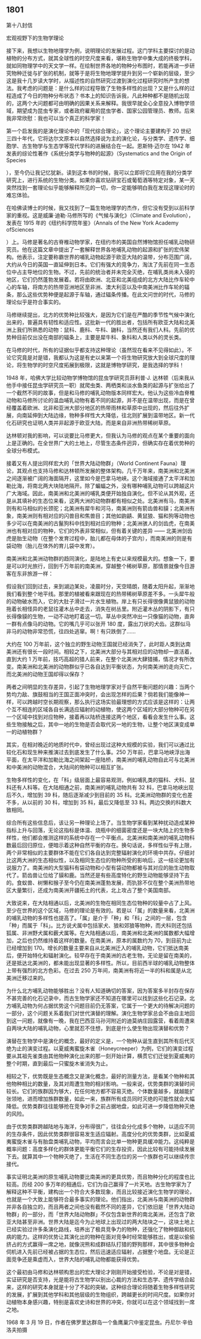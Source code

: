 

## 1801

第十八封信

宏观视野下的生物学理论

接下来，我想以生物地理学为例，说明理论的发展过程。这门学科主要探讨的是动植物的分布方式，就其全球性的时空尺度来看，堪称生物学中集大成的终极学科，就如同物理学中的天文学一样。在绘制世界各地的物种分布图时，若能再进一步研究物种迁徙与扩张的机制，就等于是将生物地理学提升到另一个崭新的层级，至少这是我十几岁读大学时，从描述性的自然研究过渡到演化过程研究时所产生的想法。我考虑的问题是：是什么样的过程导致了生物多样性的出现？又是什么样的过程造成了今日的物种分布状态？书本上的知识告诉我，凡此种种都不是随机出现的，这两个大问题都可由明确的因果关系来解释。我很早就全心全意投入博物学领域，期望成为昆虫专家，或者政府雇用的昆虫学者、国家公园管理员、教师。后来我非常欣慰：我也可以当个真正的科学家！

第一个启发我的是演化理论中的「现代综合理论」，这个理论主要建构于 20 世纪三四十年代，它将达尔文原本以自然选择说为主的演化论，与分类学、遗传学、细胞学、古生物学与生态学等现代学科的进展结合在一起。恩斯特·迈尔在 1942 年发表的综论性著作《系统分类学与物种的起源》（Systematics and the Origin of Species

），至今仍让我记忆犹新。读到这本书的时候，我可以立即将它应用在我的分类学研究上，进行系统的生物分类。如果你喜欢钻研宝石或葡萄酒等特定对象，某一天突然找到一套理论似乎能够解释所见的一切，你一定能够明白我在发现这理论时的难忘体验。

在哈佛读博士的时候，我又找到了一篇生物地理学的杰作，但它没有受到以前科学家的重视。这是威廉·迪勒·马修所写的《气候与演化》（Climate and Evolution），发表在 1915 年的《纽约科学院年鉴》（Annals of the New York Academy ofSciences

）上。马修是著名的古脊椎动物学家，在纽约市的美国自然博物馆担任哺乳动物研究员。他在这篇文章中提出了一套解释世界各地哺乳动物的起源和扩张的宏伟架构。他表示，注定要称霸世界的哺乳动物起源于欧亚大陆的温带，分布范围广阔，大约从今日的英国一直延伸到日本。它们有强大的竞争力，淘汰了先前在同一生态位中占主导地位的生物。不过，先前的统治者并未完全灭绝，在哺乳类尚未入侵的地区，它们仍然蓬勃发展着。若将由欧洲、北亚和北美组成的北方大陆比作车轮中心的车轴，将南方的热带亚洲地区至非洲、澳大利亚以及中南美洲比作车轮的辐条，那么这些优势种便是起源于车轴，通过辐条传播。在此文问世的时代，马修的理论似乎是符合事实的。

马修继续提出，北方的优势种比较强大，是因为它们是在严酷的季节性气候中演化出来的，普遍具有韧性和适应性。这批新一代的胜出者，包括所有欧亚大陆和北美洲上我们所熟悉的动物：鼠科、鹿科、牛科、鼬科，当然还有我们人科。先前的优势种目前仅出没在南部的辐条上，主要是犀牛科、象科和人类以外的灵长类。

在马修的时代，所有的证据似乎都支持这种理论（虽然现在看来不见得如此）。不论它究竟是对是错，我都认为这是有史以来第一个将生物研究放大到全球尺度的理论，将生物学的时空尺度拓展到极限，这就是博物学研究，是我选择的学科！

1948 年，哈佛大学比较动物学博物馆的昆虫学研究员菲利普·J. 达林顿（后来我从他手中接任昆虫学研究员一职）就爬虫类、两栖类和淡水鱼类的起源与扩张给出了一个截然不同的故事，但是和马修的哺乳动物版本同样宏大。他认为这些冷血脊椎动物和马修所讨论的温血哺乳动物有着不同的起源，并不是在温带出现，而是在曾经覆盖着欧洲、北非和亚洲大部分地区的热带雨林和草原中出现的，然后往外扩展，向南延伸到大陆边缘，物种多样性大大降低，往北则扩展到温带地区。新一代化石研究也证明人类并非起源于欧亚大陆，而是来自非洲热带稀树草原。

达林顿对我的影响，可以说要比马修更大，但我认为马修的观点在某个重要的面向上是正确的。在全世界广大的土地上，尽管生态条件迥异，但确实存在着优势种的全球分布模式。

接着又有人提出同样宏大的「世界大陆动物群」（World Continent Fauna）理论，其观点也支持马修和达林顿所发展的整体架构。几千万年来，南美洲和北美洲之间逐渐被广阔的海面隔开，这里如今是巴拿马地峡。这个海域接通了太平洋和加勒比海，将南北两大块陆地隔开。除了蝙蝠之外，没有哪种哺乳动物可以跨越这片广大海域。因此，南美洲和北美洲的哺乳类便开始独自演化。但不论从其外观，还是从其填补的生态位来看，这两大洲的动物群都有相似之处。北美洲有马，南美洲则有和马相似的长颈驼；北美洲有犀牛和河马，南美洲则有箭齿兽和貘；北美洲有象，南美洲则有相对应的闪兽目和焦兽目；其他如鼩鼱、黄鼠狼、猫和狗等动物也多少可以在南美洲的古鬣狗科中找到相对应的物种；北美洲骇人的剑齿虎，在南美洲也有相对应的物种，它们的外表非常相似，但有着关键的差异 —— 北美洲剑齿虎是胎生动物（在整个发育过程中，胎儿都在母体的子宫内），而南美洲的则是有袋动物（胎儿在体外的育儿袋中发育）。

南美洲和北美洲动物群的趋同演化，是陆地上有史以来规模最大的。想象一下，要是可以时光旅行，回到千万年前的南美洲，穿越整个稀树草原，那情景就像今日游客在东非旅游一样：

假设我们回到过去，来到湖边某处，凌晨时分，天空晴朗，随着太阳升起，渐渐地我们看到整个地平线。那里的植被看来跟现在的热带稀树草原差不多。一头犀牛般的动物破水而入，它的大肚子滑过一片水生植物。岸上有只长得很像黄鼠狼的动物拖着长相怪异的老鼠往灌木丛中走去，消失在树丛里。附近灌木丛的阴影下，有只长得像貘的生物，一动不动地盯着这一切。草丛中突然冲出一只像猫的动物，直奔一群有点像马的动物。它的嘴几乎可以张开 180 度，露出刀状的犬齿。这群似马非马的动物非常恐慌，往四处逃窜。啊！有只跌倒了……

大约在 100 万年前，这个独立的野生动物王国就已经消失了，此时距人类到达南美洲还有很长一段时间。相较之下，北美洲大部分与其相对应的动物却一直活着，直到大约 1 万年前，技巧高超的猎人前来，在整个北美洲大肆猎捕，情况才有所改变。南美洲和北美洲的动物群似乎已各自达到平衡状态，为何南美洲的走向灭亡，而北美洲的动物王国却得以保存？

两者之间明显的生存差异，引起了生物地理学家对于自然平衡问题的兴趣：当两个势均力敌、旗鼓相当的王国正面冲突时，会出现怎样的后果？倘若我们能像神一样，可以跨越时空长期观察，那么执行这场实验最理想的方式应该是这样的：让两个互不相连的区域各自长满适应辐射的动植物，使这两个区域的大部分物种可在另一个区域中找到对应物种，接着再以陆桥连接这两个地区，看看会发生什么事。这些生物接触之后，其中一地的生物是否会取代另一地的生物，让整个地区演变成单一的动植物群？

其实，在相对晚近的地质时代中，曾经出现过这种大规模的实验，我们可以通过比较化石和现生种来推演过去到底发生了什么事。250 万年前，巴拿马地峡浮出海平面，在太平洋和加勒比海之间架起一座陆桥，南美洲的哺乳动物自此可与北美洲和中美洲的动物混合，大陆间的物种可以相互扩张。

生物多样性的变化，在「科」级层面上最容易观测，例如哺乳类的猫科、犬科、鼠科还有人科等。在大陆相通之前，南美洲的哺乳动物共有 32 科，巴拿马地峡出现后不久，增加到 39 科，随后逐渐减少到目前的 35 科。北美洲动物群的变化也差不多，从以前的 30 科，增加到 35 科，最后又降低至 33 科。两边交换的科数大致相同。

综合所有这些信息后，该让另一种理论上场了。当生物学家看到某种扰动造成某种指标上升与回落，无论这指标是体温、烧瓶中的细菌密度还是一块大陆上的生物多样性，他们都会推测这样的系统中存在一个平衡点。北美洲和南美洲的哺乳动物科数最后回归原位，便暗示着这种自然平衡的存在。换句话说，多样性似乎有上限，两个非常相似的主要群体不能在它们各自达到完整辐射演化的环境中共存。仔细对比这两大洲的生态相似性，以及相同生态位的物种所受的影响后，这一结论更加有说服力了。南美洲的大型猫科有袋动物和小型有袋动物都被与其对应的胎生动物取代了。箭齿兽让位给了貘和鹿。当然还是有些高度特化的野生动物能够坚持下去的。食蚁兽、树懒和猴子至今仍在南美洲蓬勃发展，而犰狳不仅在整个美洲热带地区大量繁衍，还成为南美洲开疆拓土的代表，北上攻占了整个美国南部。

大致说来，在大陆相通以后，北美洲的生物在相同生态位物种的较量中占了上风。至少在世界的这个区域，马修的理论是有效的。若是以「属」的数量来看，北美洲的哺乳动物的多样性也提高了。「属」是介于「种」和「科」之间的一层，包含「种」而属于「科」。比方说犬属中包括家犬、狼和郊狼等物种，而犬科则还包括狐属、非洲野犬属和薮犬属等。在大陆相通以后，南美洲和北美洲的属数都大幅增加，之后也仍然维持着这样的数量。在南美洲，原本的属数约为 70，到目前为止已经增加到 170。增长的数量主要来自从北美洲迁入的哺乳动物，它们抵达南美后，便开始特化和辐射演化。较早存在于南美洲的古老生物，无论是留在南美的，还是抵达北美洲的，都未能出现显著的多样性。所以，目前西半球的哺乳动物整体上带有强烈的北方色彩。在过去 250 万年间，南美洲有将近一半的科和属是从北美洲迁移过来的。

为什么北方哺乳动物能够胜出？没有人知道确切的答案，因为答案多半封存在保存不甚完善的化石记录中，而古生物学家还不知道在哪里可以找到这些化石记录。北方哺乳动物为何占据优势这个问题目前仍无答案，它属于一个更大的待解决问题的一部分，这个问题关系着我们对世代演替的理解。演化生物学家总会不由自主地回到这一问题，就像有一晚，我在巴西亚马孙河附近的迪莫纳庄园露营，看着周遭来自两块大陆的哺乳动物，心里就忍不住想，到底是什么使生物出现演替和优势？

演替在生物学中是演化的概念，最好的定义是，一个物种从诞生直到其所有后代灭绝为止的演变过程。以夏威夷蜜旋木雀（Honeycreeper）为例，它们的演变过程要从其祖先雀类由其他物种演化出来的那一刻开始计算，横贯它们迁徙到夏威夷的整个时期，直到最后一只蜜旋木雀消失为止。

相较之下，优势既是生态概念又是演化概念，最好的测量方法，是看某个物种和其他物种相比的数量，及其对周遭生物的相对影响。一般来说，优势类群的演替时间较长。它们的族群因为够大，在任何地方都不容易灭绝。个体数量越多，就越能扩张领地，进而增加族群数量，如此一来，族群所有成员同时灭绝的可能性就会大幅降低。优势类群往往能够抢在竞争对手之前占据地盘，如此可进一步降低物种灭绝的风险。

由于优势类群跨越陆地与海洋，分布得很广，往往会分化成多个物种，以适应不同的生存条件，因此优势类群很容易发生适应辐射。高度分化的优势类群，比如夏威夷蜜旋木雀与有胎盘类哺乳动物，平均而言会比单一物种更具缓冲能力。这纯粹是概率问题：高度多样化的群体更能平衡它们的生存投资，因此比较有可能持续发展下去。就算其中一个物种灭绝了，生活在不同生态位的另一个族群也可以继续传宗接代。

事实证明北美洲的原生哺乳动物要比南美洲的更具优势，而且物种分化的程度也比较高。历经 200 多万年的相通后，它们为自己赢得了一片天地。古生物学家为了解释这种不平衡，建构出一个符合大多数现象，而且比较接近演化生物学的理论，也就是一个大致上能够符合最多事实的理论。他们指出，北美洲与南美洲的动物群并非各自独立的，而且两者之间也没有截然不同的差异，它们依旧是「世界大陆动物群」的一部分，而「世界大陆动物群」不仅包含新世界的南北美洲，还包含了欧亚大陆甚至非洲。世界大陆是迄今为止地球上出现过的两大陆块之一，这块土地上已经实验过许多条演化路线，培养出了极具竞争力的物种，还强化了物种御敌和抗病的能力。这样的优势让其演化出的物种在面对竞争时经常能够胜出，或是以偷偷挤占的方式赢得一席之地，就像浣熊和成群结队打猎的野狗那样，其中很多物种会伺机进入先前已经被占据的生态位，然后迅速适应辐射，占据整个地盘。无论是正面竞争还是乘虚而入，世界大陆的哺乳动物都能获得优势。

这个最初由马修和达林顿构思出的宏大理论才刚刚开始接受检验，不论是对是错，实证研究是否支持，光是能将古生物学以别出心裁的方法和生态学、遗传学结合起来，这样的研究本身就是十分了不起的突破。这种综合理论将随着生物多样性研究的发展，扩展到其他学科和其他层级的生物组织，跨越更长的时间尺度。如果你对动植物本身感兴趣，特别是喜欢史诗和世界的冲突，你就可以在这个领域找到一席之地。

1968 年 3 月 19 日，作者在佛罗里达群岛一个鱼鹰巢穴中鉴定昆虫。丹尼尔·辛伯洛夫拍摄
